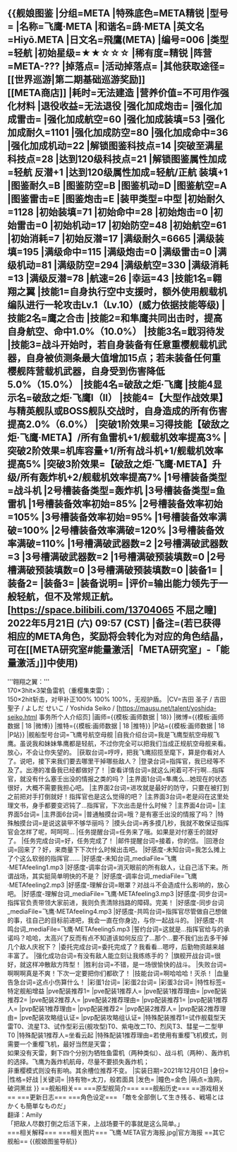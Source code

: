 {{舰娘图鉴 
|分组=META
|特殊底色=META精锐
|型号=
|名称=飞鹰·META
|和谐名=鸱·META
|英文名=Hiyō.META
|日文名=飛鷹(META)
|编号=006
|类型=轻航
|初始星级=★★☆☆☆
|稀有度=精锐
|阵营=META-???
|掉落点=
|活动掉落点=
|其他获取途径=[[世界巡游|第二期基础巡游奖励]]<br>[[META商店]]
|耗时=无法建造
|营养价值=不可用作强化材料
|退役收益=无法退役
|强化加成炮击=
|强化加成雷击=
|强化加成航空=60
|强化加成装填=53
|强化加成耐久=1101
|强化加成防空=80
|强化加成命中=36
|强化加成机动=22
|解锁图鉴科技点=14
|突破至满星科技点=28
|达到120级科技点=21
|解锁图鉴属性加成=轻航 反潜+1
|达到120级属性加成=轻航/正航 装填+1
|图鉴耐久=B
|图鉴防空=B
|图鉴机动=D
|图鉴航空=A
|图鉴雷击=E
|图鉴炮击=E
|装甲类型=中型
|初始耐久=1128
|初始装填=71
|初始命中=28
|初始炮击=0
|初始雷击=0
|初始机动=17
|初始防空=48
|初始航空=61
|初始消耗=7
|初始反潜=17
|满级耐久=6665
|满级装填=195
|满级命中=115
|满级炮击=0
|满级雷击=0
|满级机动=81
|满级防空=294
|满级航空=330
|满级消耗=13
|满级反潜=78
|航速=26
|幸运=43
|技能1名=翱翔之翼
|技能1=自身执行空中支援时，额外使用舰载机编队进行一轮攻击Lv.1（Lv.10）(威力依据技能等级)
|技能2名=鹰之合击
|技能2=和隼鹰共同出击时，提高自身航空、命中1.0%（10.0%）
|技能3名=戢羽待发
|技能3=战斗开始时，若自身装备有任意重樱舰载机武器，自身被侦测条最大值增加15点；若未装备任何重樱舰阵营载机武器，自身受到伤害降低5.0%（15.0%）
|技能4名=破敌之炬·飞鹰
|技能4显示名=破敌之炬·飞鹰I（II）
|技能4=【大型作战效果】与精英舰队或BOSS舰队交战时，自身造成的所有伤害提高2.0%（6.0%）
|突破1阶效果=习得技能【破敌之炬·飞鹰·META】/所有鱼雷机+1/舰载机效率提高3%
|突破2阶效果=机库容量+1/所有战斗机+1/舰载机效率提高5%
|突破3阶效果=【破敌之炬·飞鹰·META】升级/所有轰炸机+2/舰载机效率提高7%
|1号槽装备类型=战斗机
|2号槽装备类型=轰炸机
|3号槽装备类型=鱼雷机
|1号槽装备效率初始=85%
|2号槽装备效率初始=105%
|3号槽装备效率初始=95%
|1号槽装备效率满破=100%
|2号槽装备效率满破=120%
|3号槽装备效率满破=110%
|1号槽满破武器数=2
|2号槽满破武器数=3
|3号槽满破武器数=2
|1号槽满破预装填数=0
|2号槽满破预装填数=0
|3号槽满破预装填数=0
|装备1=
|装备2=
|装备3=
|装备说明=
|评价=输出能力领先于一般轻航，但不及常规正航。<br>
[https://space.bilibili.com/13704065 不屈之瞳] 2022年5月21日 (六) 09:57 (CST)
|备注=(若已获得相应的META角色，奖励将会转化为对应的角色结晶，可在[[META研究室#能量激活|「META研究室」-「能量激活」]]中使用)
----
'''翱翔之翼：'''<br>
170×3hit×3架鱼雷机（重樱集束雷）；<br>
150×2hit斩击，对甲补正100% 100% 100%，无视护盾。
|CV=吉田 圣子 / 吉田 聖子 / よしだ せいこ / Yoshida Seiko / [https://mausu.net/talent/yoshida-seiko.html 事务所个人介绍页]
|画师={{模板:画师数据 | 18}}
|微博={{模板:画师数据 | 18 |微博}}
|推特={{模板:画师数据 | 18 |推特}}
|P站={{模板:画师数据 | 18 |P站}}
|舰船型号台词=飞鹰号航空母舰
|自我介绍台词=我是飞鹰型航空母舰飞鹰。虽说我和妹妹隼鹰都是轻航，不过你完全可以把我们当成正规航空母舰来看。放心，不会让你失望的。
|获取台词=哼哼，把我飞鹰招揽至麾下，算是你看对人了。说吧，接下来我们要去哪里干掉哪些敌人？
|登录台词=指挥官，我已经等不及了。出港的准备我已经都做好了！
|查看详情台词=就这么闲着可不行啊…指挥官，就没有什么塞壬出没的情报之类的吗？
|主界面1台词=隼鹰么…她现在的状态很好，大概不需要我担心吧。
|主界面2台词=进攻就是最好的防守，只要在被打到之前把对手打倒就好！指挥官也是这么觉得的吧？
|主界面3台词=老是闷在这里处理文书，身手都要变迟钝了…指挥官，下次出击是什么时候？
|主界面4台词=
|主界面5台词=
|主界面6台词= 
|普通触摸台词=哦？是有塞壬出没的情报了吗？
|特殊触摸台词=是说这装甲不够华丽吗？
|摸头台词=再多摸几秒，我就不敢保证指挥官会怎样了呢，呵呵呵…
|任务提醒台词=任务来了哦。如果是对付塞壬的就好了。
|任务完成台词=好，任务完成了！
|邮件提醒台词=接着，你的信。
|回港台词=回来了？好，来商量下下次什么时候出击吧。
|好感度-未知台词=我怎么摊上了个这么软弱的指挥官……
|好感度-未知台词_mediaFile=飞鹰·METAfeeling1.mp3
|好感度-调率台词=消灭眼前的所有敌人，让自己活下来。所谓战场，其实挺简单明快的不是？
|好感度-调率台词_mediaFile=飞鹰·METAfeeling2.mp3
|好感度-理解台词=眼罩？对战斗不会造成什么影响的，放心吧。
|好感度-理解台词_mediaFile=飞鹰·METAfeeling3.mp3
|好感度-同步台词=指挥官负责带领大家前进，我则负责清除挡路的障碍。完美！
|好感度-同步台词_mediaFile=飞鹰·METAfeeling4.mp3
|好感度-共鸣台词=指挥官尽管做自己想做的事，往自己的目标前进吧，我会一直在你身边，与你一起战斗的。
|好感度-共鸣台词_mediaFile=飞鹰·METAfeeling5.mp3
|誓约台词=这就是…指挥官给与的承诺吗？哈哈，太高兴了反而有点不知道该如何反应了…那个…要不我们出去多干掉几个敌人庆祝下？
|委托完成台词=委托完成了？我看看…嗯哼，后勤物资越来越丰富了。
|强化成功台词=有没有敌人能立刻让我练练手的？
|旗舰开战台词=很好，就这样冲散敌方阵型！
|胜利台词=不错，是一场很愉快的战斗。
|失败台词=啊啊啊真是不爽！下次一定要把你们都砍了！
|技能台词=啊哈哈哈！灭杀！
|血量告急台词=这点小伤算什么！
|彩蛋1台词=
|彩蛋2台词=
|彩蛋3台词=
|特性标签=特定舰船增益
|pve配装推荐1=
|pve配装1推荐人=
|pve配装1推荐理由=
|pve配装推荐2=
|pve配装2推荐人=
|pve配装2推荐理由=
|pvp配装推荐1=
|pvp配装1推荐人=
|pvp配装1推荐理由=
|pvp配装推荐2=
|pvp配装2推荐人=
|pvp配装2推荐理由=
|pve配装攻略组认证=
|pvp配装攻略组认证=
|特殊配装推荐1=试作舰载型天雷T0、流星T3、试作型彩云(舰攻型)T0、紫电改二T0、烈风T3、彗星一二型甲T0
|特殊配装1推荐人=坐看云起
|特殊配装1推荐理由=若使用有重樱飞机模式，则需要一个重樱飞机，最好当然是天雷；<br>
如果没有天雷，剩下四个分别为牺牲鱼雷机（两种类似）、战斗机（两种）、轰炸机的选择。飞鹰为轰炸机航母，尽量不要损失轰炸机；<br>
非重樱模式则没有影响。其余槽位推荐不变。
|实装日期=2021年12月01日
|身份=
|性格=好战
|关键词=
|持有物=太刀，般若面具
|发色=
|瞳色=金色
|萌点=渔网，破洞黑丝
}}
==舰船相关==
===原型舰简介===
===舰船历史===
==游戏相关==
===更新日志===
===角色设定===
「敵を全部倒して生き残る、戦場とはかくも簡単なものだ」<br>
翻译：Amily<br>
「把敌人尽数打倒之后活下来，上战场要干的事就是这么简单。」<br>
===相关解释===
===相关图片===
<gallery mode="packed" heights="300px">
飞鹰·META官方海报.jpg|官方海报
</gallery>
==其它舰船==
{{舰娘图鉴导航}}